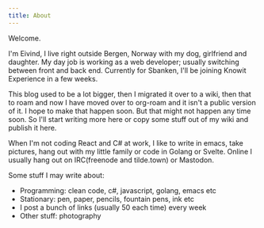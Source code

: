 ```yaml
---
title: About
---
```


Welcome. 

I'm Eivind, I live right outside Bergen, Norway with my dog, girlfriend and daughter. My day job is working as a web developer; usually switching between front and back end. Currently for Sbanken, I'll be joining Knowit Experience in a few weeks. 

This blog used to be a lot bigger, then I migrated it over to a wiki, then that to roam and now I have moved over to org-roam and it isn't a public version of it. I hope to make that happen soon. But that might not happen any time soon. So I'll start writing more here or copy some stuff out of my wiki and publish it here. 

When I'm not coding React and C# at work, I like to write in emacs, take pictures, hang out with my little family or code in Golang or Svelte. Online I usually hang out on IRC(freenode and tilde.town) or Mastodon. 

Some stuff I may write about:

- Programming: clean code, c#, javascript, golang, emacs etc
- Stationary: pen, paper, pencils, fountain pens, ink etc
- I post a bunch of links (usually 50 each time) every week
- Other stuff: photography 
